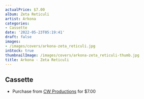 ```yaml
---
actualPrice: $7.00
album: Zeta Reticuli
artist: Arkona
categories:
- Cassette
date: '2022-05-23T05:19:41'
draft: false
images:
- /images/covers/arkona-zeta_reticuli.jpg
inStock: true
thumbnailImage: /images/covers/arkona-zeta_reticuli-thumb.jpg
title: Arkona - Zeta Reticuli
---
```


## Cassette
* Purchase from [CW Productions](https://shop.cwproductions.net/products/arkona-zeta-reticuli-tape) for $7.00
